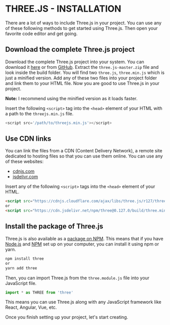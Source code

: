 # THREE.JS - INSTALLATION

There are a lot of ways to include Three.js in your project. You can use any of these following methods to get started using Three.js. Then open your favorite code editor and get going.

## Download the complete Three.js project

Download the complete Three.js project into your system. You can download it [here](https://github.com/mrdoob/three.js/archive/master.zip) or from [GitHub](https://github.com/mrdoob/three.js/). Extract the `three.js-master.zip` file and look inside the build folder. You will find two `three.js`, `three.min.js` which is just a minified version. Add any of these two files into your project folder and link them to your HTML file. Now you are good to use Three.js in your project.

**Note:** I recommend using the minified version as it loads faster.

Insert the following `<script>` tag into the `<head>` element of your HTML with a path to the `threejs.min.js` file.

```js
<script src='/path/to/threejs.min.js'></script>
```

## Use CDN links

You can link the files from a CDN (Content Delivery Network), a remote site dedicated to hosting files so that you can use them online. You can use any of these websites:

- [cdnjs.com](https://cdnjs.com/libraries/three.js/)
- [jsdelivr.com](https://www.jsdelivr.com/package/npm/three)

Insert any of the following `<script>` tags into the `<head>` element of your HTML.

```html
<script src="https://cdnjs.cloudflare.com/ajax/libs/three.js/r127/three.min.js"></script>
or
<script src="https://cdn.jsdelivr.net/npm/three@0.127.0/build/three.min.js"></script>
```

## Install the package of Three.js

Three.js is also available as a [package on NPM](https://www.npmjs.com/package/three). This means that if you have [Node.js](htttps://nodejs.org) and [NPM](https://npmjs.com) set up on your computer, you can install it using npm or yarn.

```bash
npm install three
or
yarn add three
```

Then, you can import Three.js from the `three.module.js` file into your JavaScript file.

```js
import * as THREE from 'three'
```

This means you can use Three.js along with any JavaScript framework like React, Angular, Vue, etc.

Once you finish setting up your project, let's start creating.
